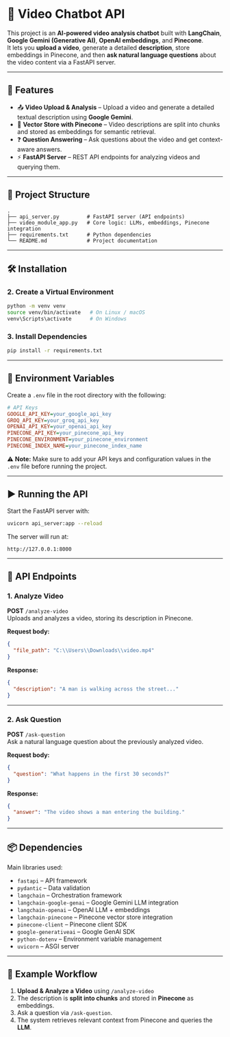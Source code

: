 # 🎥 Video Chatbot API

This project is an **AI-powered video analysis chatbot** built with **LangChain**, **Google Gemini (Generative AI)**, **OpenAI embeddings**, and **Pinecone**.  
It lets you **upload a video**, generate a detailed **description**, store embeddings in Pinecone, and then **ask natural language questions** about the video content via a FastAPI server.

---

## 🚀 Features
- 📤 **Video Upload & Analysis** – Upload a video and generate a detailed textual description using **Google Gemini**.  
- 🧠 **Vector Store with Pinecone** – Video descriptions are split into chunks and stored as embeddings for semantic retrieval.  
- ❓ **Question Answering** – Ask questions about the video and get context-aware answers.  
- ⚡ **FastAPI Server** – REST API endpoints for analyzing videos and querying them.  

---

## 📂 Project Structure
```
.
├── api_server.py         # FastAPI server (API endpoints)
├── video_module_app.py   # Core logic: LLMs, embeddings, Pinecone integration
├── requirements.txt      # Python dependencies
└── README.md             # Project documentation
```

---

## 🛠️ Installation

### 2. Create a Virtual Environment
```bash
python -m venv venv
source venv/bin/activate   # On Linux / macOS
venv\Scripts\activate      # On Windows
```

### 3. Install Dependencies
```bash
pip install -r requirements.txt
```

---

## 🔑 Environment Variables
Create a `.env` file in the root directory with the following:

```ini
# API Keys
GOOGLE_API_KEY=your_google_api_key
GROQ_API_KEY=your_groq_api_key
OPENAI_API_KEY=your_openai_api_key
PINECONE_API_KEY=your_pinecone_api_key
PINECONE_ENVIRONMENT=your_pinecone_environment
PINECONE_INDEX_NAME=your_pinecone_index_name
```

⚠️ **Note:** Make sure to add your API keys and configuration values in the `.env` file before running the project.

---

## ▶️ Running the API

Start the FastAPI server with:
```bash
uvicorn api_server:app --reload
```

The server will run at:
```
http://127.0.0.1:8000
```

---

## 📌 API Endpoints

### 1. **Analyze Video**
**POST** `/analyze-video`  
Uploads and analyzes a video, storing its description in Pinecone.

**Request body:**
```json
{
  "file_path": "C:\\Users\\Downloads\\video.mp4"
}
```

**Response:**
```json
{
  "description": "A man is walking across the street..."
}
```

---

### 2. **Ask Question**
**POST** `/ask-question`  
Ask a natural language question about the previously analyzed video.

**Request body:**
```json
{
  "question": "What happens in the first 30 seconds?"
}
```

**Response:**
```json
{
  "answer": "The video shows a man entering the building."
}
```

---

## 📦 Dependencies
Main libraries used:
- `fastapi` – API framework  
- `pydantic` – Data validation  
- `langchain` – Orchestration framework  
- `langchain-google-genai` – Google Gemini LLM integration  
- `langchain-openai` – OpenAI LLM + embeddings  
- `langchain-pinecone` – Pinecone vector store integration  
- `pinecone-client` – Pinecone client SDK  
- `google-generativeai` – Google GenAI SDK  
- `python-dotenv` – Environment variable management  
- `uvicorn` – ASGI server  

---

## 🧩 Example Workflow
1. **Upload & Analyze a Video** using `/analyze-video`  
2. The description is **split into chunks** and stored in **Pinecone** as embeddings.  
3. Ask a question via `/ask-question`.  
4. The system retrieves relevant context from Pinecone and queries the **LLM**.  

